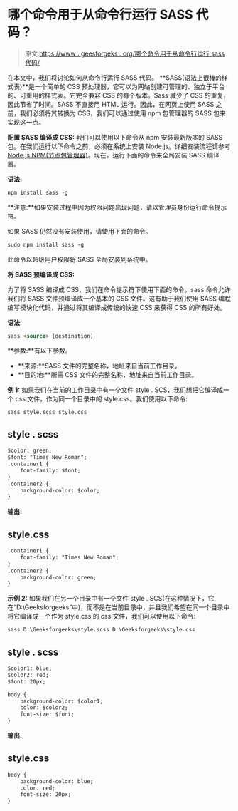 # 哪个命令用于从命令行运行 SASS 代码？

> 原文:[https://www . geesforgeks . org/哪个命令用于从命令行运行 sass 代码/](https://www.geeksforgeeks.org/which-command-is-used-to-run-sass-code-from-the-command-line/)

在本文中，我们将讨论如何从命令行运行 SASS 代码。 **SASS(语法上很棒的样式表)**是一个简单的 CSS 预处理器，它可以为网站创建可管理的、独立于平台的、可重用的样式表。它完全兼容 CSS 的每个版本。Sass 减少了 CSS 的重复，因此节省了时间。SASS 不直接用 HTML 运行。因此，在网页上使用 SASS 之前，我们必须将其转换为 CSS，我们可以通过使用 npm 包管理器的 SASS 包来实现这一点。

**配置 SASS 编译成 CSS:** 我们可以使用以下命令从 npm 安装最新版本的 SASS 包。在我们运行以下命令之前，必须在系统上安装 Node.js。详细安装流程请参考 [Node.js NPM(节点包管理器)](https://www.geeksforgeeks.org/node-js-npm-node-package-manager/)。现在，运行下面的命令来全局安装 SASS 编译器。

**语法:**

```html
npm install sass -g
```

**注意:**如果安装过程中因为权限问题出现问题，请以管理员身份运行命令提示符。

如果 SASS 仍然没有安装使用，请使用下面的命令。

```html
sudo npm install sass -g
```

此命令以超级用户权限将 SASS 全局安装到系统中。

**将 SASS 预编译成 CSS:**

为了将 SASS 编译成 CSS，我们在命令提示符下使用下面的命令。sass 命令允许我们将 SASS 文件预编译成一个基本的 CSS 文件。这有助于我们使用 SASS 编程编写模块化代码，并通过将其编译成传统的快速 CSS 来获得 CSS 的所有好处。

**语法:**

```html
sass <source> [destination]
```

**参数:**有以下参数。

*   **来源:**SASS 文件的完整名称，地址来自当前工作目录。
*   **目的地:**所需 CSS 文件的完整名称，地址来自当前工作目录。

**例 1:** 如果我们在当前的工作目录中有一个文件 style . SCS，我们想把它编译成一个 css 文件，作为同一个目录中的 style.css。我们使用以下命令:

```html
sass style.scss style.css
```

## style . scss

```html
$color: green;
$font: "Times New Roman";
.container1 {
    font-family: $font;
}
.container2 {
    background-color: $color;
}
```

**输出:**

## style.css

```html
.container1 {
    font-family: "Times New Roman";
}
.container2 {
    background-color: green;
}
```

**示例 2:** 如果我们在另一个目录中有一个文件 style . SCS(在这种情况下，它在“D:\Geeksforgeeks”中)，而不是在当前目录中，并且我们希望在同一个目录中将它编译成一个作为 style.css 的 css 文件，我们可以使用以下命令:

```html
sass D:\Geeksforgeeks\style.scss D:\Geeksforgeeks\style.css
```

## style . scss

```html
$color1: blue;
$color2: red;
$font: 20px;

body {
    background-color: $color1;
    color: $color2;
    font-size: $font;
}
```

**输出:**

## style.css

```html
body {
    background-color: blue;
    color: red;
    font-size: 20px;
}
```